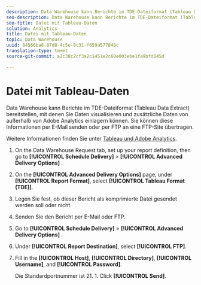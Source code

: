 ```yaml
---
description: Data Warehouse kann Berichte im TDE-Dateiformat (Tableau Data Extract) bereitstellen, mit denen Sie Daten visualisieren und zusätzliche Daten von außerhalb von Adobe Analytics einlagern können. Sie können diese Informationen per E-Mail senden oder per FTP an eine FTP-Site übertragen.
seo-description: Data Warehouse kann Berichte im TDE-Dateiformat (Tableau Data Extract) bereitstellen, mit denen Sie Daten visualisieren und zusätzliche Daten von außerhalb von Adobe Analytics einlagern können. Sie können diese Informationen per E-Mail senden oder per FTP an eine FTP-Site übertragen.
seo-title: Datei mit Tableau-Daten
solution: Analytics
title: Datei mit Tableau-Daten
topic: Data Warehouse
uuid: 84566ba8-87d8-4c5e-8c31-f659a577848c
translation-type: tm+mt
source-git-commit: a2c38c2cf3a2c1451e2c60e003ebe1fa9bfd145d

---
```



# Datei mit Tableau-Daten

Data Warehouse kann Berichte im TDE-Dateiformat (Tableau Data Extract) bereitstellen, mit denen Sie Daten visualisieren und zusätzliche Daten von außerhalb von Adobe Analytics einlagern können. Sie können diese Informationen per E-Mail senden oder per FTP an eine FTP-Site übertragen.

Weitere Informationen finden Sie unter [Tableau und Adobe Analytics](https://www.tableausoftware.com/about/blog/2014/3/tableau-and-adobe-analytics-digital-marketing-gets-even-more-awesome-29491).

1. On the Data Warehouse Request tab, set up your report definition, then go to **[!UICONTROL Schedule Delivery]** &gt; **[!UICONTROL Advanced Delivery Options]** .
1. On the **[!UICONTROL Advanced Delivery Options]** page, under **[!UICONTROL Report Format]**, select **[!UICONTROL Tableau Format (TDE)]**.
1. Legen Sie fest, ob dieser Bericht als komprimierte Datei gesendet werden soll oder nicht.
1. Senden Sie den Bericht per E-Mail oder FTP.

1. Go to **[!UICONTROL Schedule Delivery]** &gt; **[!UICONTROL Advanced Delivery Options]** .
1. Under **[!UICONTROL Report Destination]**, select **[!UICONTROL FTP]**.
1. Fill in the **[!UICONTROL Host]**, **[!UICONTROL Directory]**, **[!UICONTROL Username]**, and **[!UICONTROL Password]**.

   Die Standardportnummer ist 21. 1. Click **[!UICONTROL Send]**.

